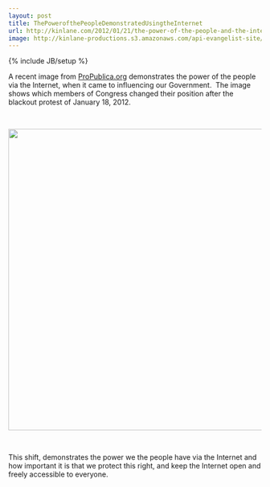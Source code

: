 ```yaml
---
layout: post
title: ThePowerofthePeopleDemonstratedUsingtheInternet
url: http://kinlane.com/2012/01/21/the-power-of-the-people-and-the-internet-demonstrated/
image: http://kinlane-productions.s3.amazonaws.com/api-evangelist-site/blog/sopa-opera-count.png
---
```

{% include JB/setup %}
<p>A recent image from <a href="http://projects.propublica.org/sopa/">ProPublica.org</a> demonstrates the power of the people via the Internet, when it came to influencing our Government. &nbsp;The image shows which members of Congress changed their position after the blackout protest of January 18, 2012. &nbsp;</p>
<p>&nbsp;</p>
<p><a href="http://projects.propublica.org/sopa/"><img style="display: block; margin-left: auto; margin-right: auto;" src="http://kinlane-productions.s3.amazonaws.com/government/sopa-opera-count.png" alt="" width="600" /></a></p>
<p>&nbsp;</p>
<p>This shift, demonstrates the power we the people have via the Internet and how important it is that we protect this right, and keep the Internet open and freely accessible to everyone. &nbsp;</p>